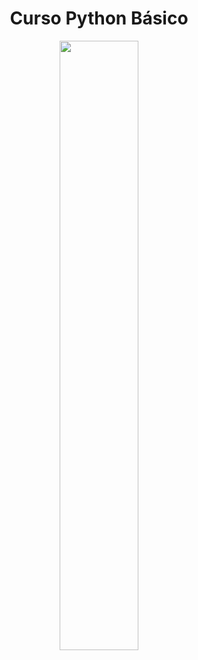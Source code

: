 <h1 align="center">Curso Python Básico</h1>



<p align="center">
  <img src="https://www.cursoemvideo.com/wp-content/uploads/bb-plugin/cache/Python3%E2%80%93Mundo1-circle.png" width="50%">
</p>
